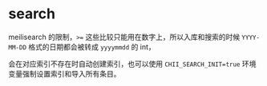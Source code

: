 # search

meilisearch 的限制，`>=` 这些比较只能用在数字上，所以入库和搜索的时候 `YYYY-MM-DD` 格式的日期都会被转成 `yyyymmdd` 的 int，

会在对应索引不存在时自动创建索引，也可以使用 `CHII_SEARCH_INIT=true` 环境变量强制设置索引和导入所有条目。
